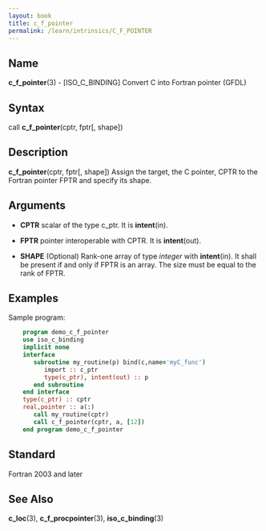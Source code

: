 ```yaml
---
layout: book
title: c_f_pointer
permalink: /learn/intrinsics/C_F_POINTER
---
```

## __Name__

__c\_f\_pointer__(3) - \[ISO\_C\_BINDING\] Convert C into Fortran pointer
(GFDL)

## __Syntax__

call __c\_f\_pointer__(cptr, fptr\[, shape\])

## __Description__

__c\_f\_pointer__(cptr, fptr\[, shape\]) Assign the target, the C
pointer, CPTR to the Fortran pointer FPTR and specify its shape.

## __Arguments__

  - __CPTR__
    scalar of the type c\_ptr. It is __intent__(in).

  - __FPTR__
    pointer interoperable with CPTR. It is __intent__(out).

  - __SHAPE__
    (Optional) Rank-one array of type _integer_ with __intent__(in). It
    shall be present if and only if FPTR is an array. The size must be
    equal to the rank of FPTR.

## __Examples__

Sample program:

```fortran
    program demo_c_f_pointer
    use iso_c_binding
    implicit none
    interface
       subroutine my_routine(p) bind(c,name='myC_func')
          import :: c_ptr
          type(c_ptr), intent(out) :: p
       end subroutine
    end interface
    type(c_ptr) :: cptr
    real,pointer :: a(:)
       call my_routine(cptr)
       call c_f_pointer(cptr, a, [12])
    end program demo_c_f_pointer
```

## __Standard__

Fortran 2003 and later

## __See Also__

__c\_loc__(3), __c\_f\_procpointer__(3), __iso\_c\_binding__(3)
